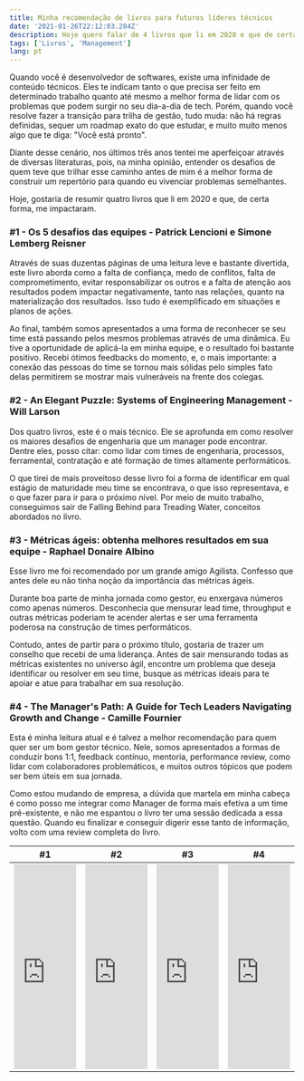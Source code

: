 ```yaml
---
title: Minha recomendação de livros para futuros líderes técnicos
date: '2021-01-26T22:12:03.284Z'
description: Hoje quero falar de 4 livros que li em 2020 e que de certa forma me impactaram.
tags: ['Livros', 'Management']
lang: pt
---
```


Quando você é desenvolvedor de softwares, existe uma infinidade de conteúdo técnicos. Eles te indicam tanto o que precisa ser feito em determinado trabalho quanto até mesmo a melhor forma de lidar com os problemas que podem surgir no seu dia-a-dia de tech. Porém, quando você resolve fazer a transição para trilha de gestão, tudo muda: não há regras definidas, sequer um roadmap exato do que estudar, e muito muito menos algo que te diga: "Você está pronto". 

Diante desse cenário, nos últimos três anos tentei me aperfeiçoar através de diversas literaturas, pois, na minha opinião, entender os desafios de quem teve que trilhar esse caminho antes de mim é a melhor forma de construir um repertório para quando eu vivenciar problemas semelhantes.

Hoje, gostaria de resumir quatro livros que li em 2020 e que, de certa forma, me impactaram.


### #1 - Os 5 desafios das equipes - Patrick Lencioni e Simone Lemberg Reisner

Através de suas duzentas páginas de uma leitura leve e bastante divertida, este livro aborda como a falta de confiança, medo de conflitos, falta de comprometimento, evitar responsabilizar os outros e a falta de atenção aos resultados podem impactar negativamente, tanto nas relações, quanto na materialização dos resultados. Isso tudo é exemplificado em situações e planos de ações.

Ao final, também somos apresentados a uma forma de reconhecer se seu time está passando pelos mesmos problemas através de uma dinâmica. Eu tive a oportunidade de aplicá-la em minha equipe, e o resultado foi bastante positivo. Recebi ótimos feedbacks do momento, e, o mais importante: a conexão das pessoas do time se tornou mais sólidas pelo simples fato delas permitirem se mostrar mais vulneráveis na frente dos colegas.


### #2 - An Elegant Puzzle: Systems of Engineering Management - Will Larson

Dos quatro livros, este é o mais técnico. Ele se aprofunda em como resolver os maiores desafios de engenharia que um manager pode encontrar. Dentre eles, posso citar: como lidar com times de engenharia, processos, ferramental, contratação e até formação de times altamente performáticos.

O que tirei de mais proveitoso desse livro foi a forma de identificar em qual estágio de maturidade meu time se encontrava, o que isso representava, e o que fazer para ir para o próximo nível. Por meio de muito trabalho, conseguimos sair de Falling Behind para Treading Water, conceitos abordados no livro. 

### #3 - Métricas ágeis: obtenha melhores resultados em sua equipe - Raphael Donaire Albino

Esse livro me foi recomendado por um grande amigo Agilista. Confesso que antes dele eu não tinha noção da importância das métricas ágeis. 

Durante boa parte de minha jornada como gestor, eu enxergava números como apenas números. Desconhecia que mensurar lead time, throughput e outras métricas poderiam te acender alertas e ser uma ferramenta poderosa na construção de times performáticos.

Contudo, antes de partir para o próximo título, gostaria de trazer um conselho que recebi de uma liderança. Antes de sair mensurando todas as métricas existentes no universo ágil, encontre um problema que deseja identificar ou resolver em seu time, busque as métricas ideais para te apoiar e atue para trabalhar em sua resolução.

### #4 - The Manager's Path: A Guide for Tech Leaders Navigating Growth and Change - Camille Fournier

Esta é minha leitura atual e é talvez a melhor recomendação para quem quer ser um bom gestor técnico. Nele, somos apresentados a formas de conduzir bons 1:1, feedback contínuo, mentoria, performance review, como lidar com colaboradores problemáticos, e muitos outros tópicos que podem ser bem úteis em sua jornada.

Como estou mudando de empresa, a dúvida que martela em minha cabeça é como posso me integrar como Manager de forma mais efetiva a um time pré-existente, e não me espantou o livro ter uma sessão dedicada a essa questão. Quando eu finalizar e conseguir digerir esse tanto de informação, volto com uma review completa do livro.


| #1 | #2 | #3 | #4 |
| -- | -- | -- | -- |
| <iframe type="text/html" width="212" height="362" frameborder="0" allowfullscreen style="max-width:100%" src="https://ler.amazon.com.br/kp/card?asin=B017708Z5M&preview=newtab&linkCode=kpe&ref_=cm_sw_r_kb_dp_7p28FbBJBX952&tag=diegocosta04-20" ></iframe> | <iframe type="text/html" width="212" height="362" frameborder="0" allowfullscreen style="max-width:100%" src="https://ler.amazon.com.br/kp/card?asin=B07QYCHJ7V&preview=newtab&linkCode=kpe&ref_=cm_sw_r_kb_dp_Uq28FbR9NF04Q&tag=diegocosta04-20" ></iframe> | <iframe type="text/html" width="212" height="362" frameborder="0" allowfullscreen style="max-width:100%" src="https://ler.amazon.com.br/kp/card?asin=B072MHLBH1&preview=newtab&linkCode=kpe&ref_=cm_sw_r_kb_dp_Qr28FbX1VEH87&tag=diegocosta04-20" ></iframe> | <iframe type="text/html" width="212" height="362" frameborder="0" allowfullscreen style="max-width:100%" src="https://ler.amazon.com.br/kp/card?asin=B06XP3GJ7F&preview=inline&linkCode=kpe&ref_=cm_sw_r_kb_dp_cy78Fb67TYXH9&tag=diegocosta04-20" ></iframe> |
